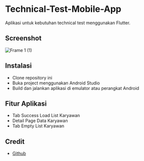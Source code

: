 # Technical-Test-Mobile-App

Aplikasi untuk kebutuhan technical test menggunakan Flutter.

## Screenshot
![Frame 1 (1)](https://github.com/user-attachments/assets/0ad3df84-7ae3-41a6-b22a-45bcb09594c8)

## Instalasi
- Clone repository ini
- Buka project menggunakan Android Studio
- Build dan jalankan aplikasi di emulator atau perangkat Android

## Fitur Aplikasi
- Tab Success Load List Karyawan
- Detail Page Data Karyawan
- Tab Empty List Karyawan

## Credit
- [Github](https://github.com/dimasjayadi99)
